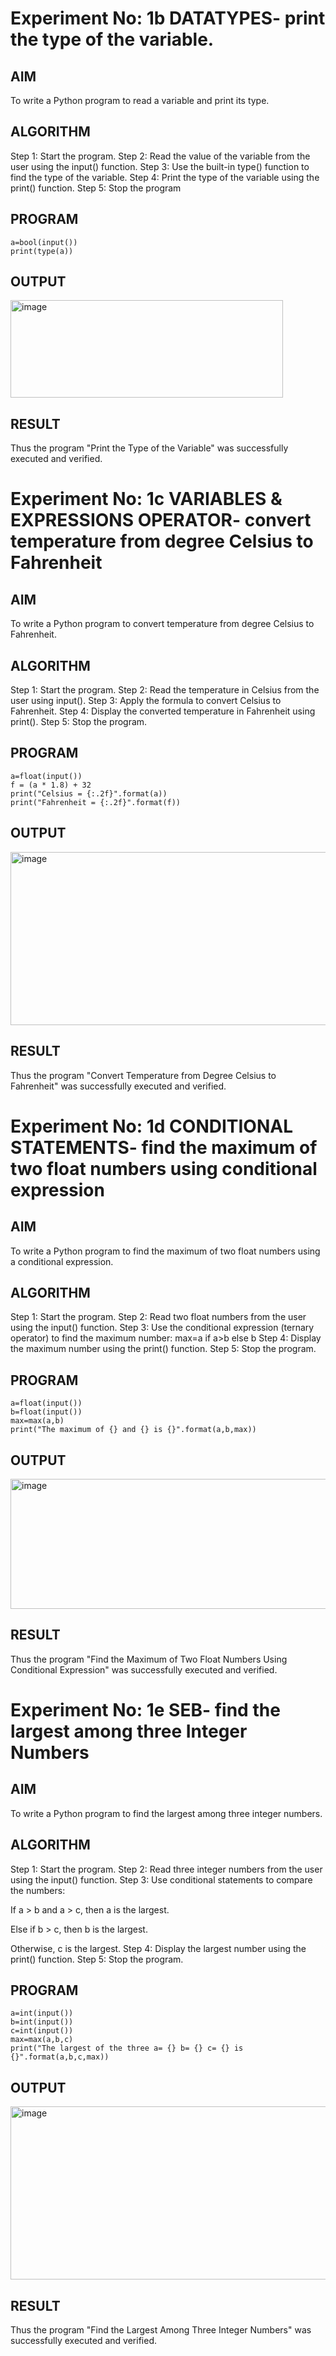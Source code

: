 # Experiment No: 1b DATATYPES- print the type of the variable.

## AIM 
To write a Python program to read a variable and print its type.
## ALGORITHM  
Step 1: Start the program.
Step 2: Read the value of the variable from the user using the input() function.
Step 3: Use the built-in type() function to find the type of the variable.
Step 4: Print the type of the variable using the print() function.
Step 5: Stop the program

## PROGRAM
```
a=bool(input())
print(type(a))
```

## OUTPUT
<img width="436" height="156" alt="image" src="https://github.com/user-attachments/assets/e1dc9a06-fa05-416e-a2c9-9b89819de8fe" />


## RESULT
Thus the program "Print the Type of the Variable" was successfully executed and verified.




# Experiment No: 1c VARIABLES & EXPRESSIONS OPERATOR- convert temperature from degree Celsius to Fahrenheit

## AIM  
To write a Python program to convert temperature from degree Celsius to Fahrenheit.

## ALGORITHM  
Step 1: Start the program.
Step 2: Read the temperature in Celsius from the user using input().
Step 3: Apply the formula to convert Celsius to Fahrenheit.
Step 4: Display the converted temperature in Fahrenheit using print().
Step 5: Stop the program.

## PROGRAM
```
a=float(input())
f = (a * 1.8) + 32
print("Celsius = {:.2f}".format(a))
print("Fahrenheit = {:.2f}".format(f))
```

## OUTPUT
<img width="567" height="277" alt="image" src="https://github.com/user-attachments/assets/e36d088b-6146-4633-b7f3-94d8e350409b" />


## RESULT
Thus the program "Convert Temperature from Degree Celsius to Fahrenheit" was successfully executed and verified.





# Experiment No: 1d CONDITIONAL STATEMENTS- find the maximum of two float numbers using conditional expression

## AIM  
To write a Python program to find the maximum of two float numbers using a conditional expression.
## ALGORITHM  
Step 1: Start the program.
Step 2: Read two float numbers from the user using the input() function.
Step 3: Use the conditional expression (ternary operator) to find the maximum number:
max=a if a>b else b
Step 4: Display the maximum number using the print() function.
Step 5: Stop the program.
## PROGRAM
```
a=float(input())
b=float(input())
max=max(a,b)
print("The maximum of {} and {} is {}".format(a,b,max))
```


## OUTPUT

<img width="897" height="208" alt="image" src="https://github.com/user-attachments/assets/108c3d8f-d5c2-434b-a9b4-64294256e4f8" />


## RESULT

Thus the program "Find the Maximum of Two Float Numbers Using Conditional Expression" was successfully executed and verified.




# Experiment No: 1e SEB- find the largest among three Integer Numbers 

## AIM  
To write a Python program to find the largest among three integer numbers.

## ALGORITHM  
Step 1: Start the program.
Step 2: Read three integer numbers from the user using the input() function.
Step 3: Use conditional statements to compare the numbers:

If a > b and a > c, then a is the largest.

Else if b > c, then b is the largest.

Otherwise, c is the largest.
Step 4: Display the largest number using the print() function.
Step 5: Stop the program.

## PROGRAM
```
a=int(input())
b=int(input())
c=int(input())
max=max(a,b,c)
print("The largest of the three a= {} b= {} c= {} is {}".format(a,b,c,max))
```

## OUTPUT
<img width="1098" height="277" alt="image" src="https://github.com/user-attachments/assets/b4f43d2a-ab97-426b-96bf-23d2f2701b7d" />


## RESULT
Thus the program "Find the Largest Among Three Integer Numbers" was successfully executed and verified.

